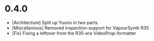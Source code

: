 0.4.0
=====
* \[Architecture] Split up Yuuno in two parts.
* \[Miscallanious] Removed inspection-support for VapourSynth R35
* \[Fix] Fixing a leftover from the R35-era VideoProp-formatter